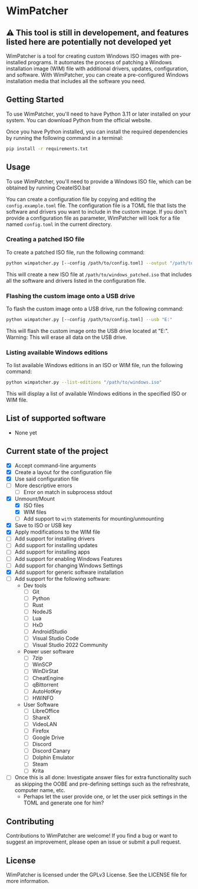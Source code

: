# WimPatcher

## ⚠️ This tool is still in developement, and features listed here are potentially not developed yet

WimPatcher is a tool for creating custom Windows ISO images with pre-installed programs. It automates the process of patching a Windows installation image (WIM) file with additional drivers, updates, configuration, and software. With WimPatcher, you can create a pre-configured Windows installation media that includes all the software you need.

## Getting Started

To use WimPatcher, you'll need to have Python 3.11 or later installed on your system. You can download Python from the official website.

Once you have Python installed, you can install the required dependencies by running the following command in a terminal:

```bash
pip install -r requirements.txt
```

## Usage

To use WimPatcher, you'll need to provide a Windows ISO file, which can be obtained by running CreateISO.bat

You can create a configuration file by copying and editing the `config.example.toml` file. The configuration file is a TOML file that lists the software and drivers you want to include in the custom image. If you don't provide a configuration file as parameter, WimPatcher will look for a file named `config.toml` in the current directory.

### Creating a patched ISO file

To create a patched ISO file, run the following command:

```sh
python wimpatcher.py [--config /path/to/config.toml] --output "/path/to/windows_patched.iso"
```

This will create a new ISO file at `/path/to/windows_patched.iso` that includes all the software and drivers listed in the configuration file.

### Flashing the custom image onto a USB drive

To flash the custom image onto a USB drive, run the following command:

```sh
python wimpatcher.py [--config /path/to/config.toml] --usb "E:"
```

This will flash the custom image onto the USB drive located at "E:". Warning: This will erase all data on the USB drive.

### Listing available Windows editions

To list available Windows editions in an ISO or WIM file, run the following command:

```sh
python wimpatcher.py --list-editions "/path/to/windows.iso"
```

This will display a list of available Windows editions in the specified ISO or WIM file.

## List of supported software

- None yet

## Current state of the project

- [x] Accept command-line arguments
- [x] Create a layout for the configuration file
- [x] Use said configuration file
- [ ] More descriptive errors
  - [ ] Error on match in subprocess stdout
- [x] Unmount/Mount
  - [x] ISO files
  - [x] WIM files
  - [ ] Add support to `with` statements for mounting/unmounting
- [x] Save to ISO or USB key
- [x] Apply modifications to the WIM file
- [ ] Add support for installing drivers
- [ ] Add support for installing updates
- [ ] Add support for installing apps
- [ ] Add support for enabling Windows Features
- [ ] Add support for changing Windows Settings
- [x] Add support for generic software installation
- [ ] Add support for the following software:
  - Dev tools
    - [ ] Git
    - [ ] Python
    - [ ] Rust
    - [ ] NodeJS
    - [ ] Lua
    - [ ] HxD
    - [ ] AndroidStudio
    - [ ] Visual Studio Code
    - [ ] Visual Studio 2022 Community
  - Power user software
    - [ ] 7zip
    - [ ] WinSCP
    - [ ] WinDirStat
    - [ ] CheatEngine
    - [ ] qBittorrent
    - [ ] AutoHotKey
    - [ ] HWiNFO
  - User Software
    - [ ] LibreOffice
    - [ ] ShareX
    - [ ] VideoLAN
    - [ ] Firefox
    - [ ] Google Drive
    - [ ] Discord
    - [ ] Discord Canary
    - [ ] Dolphin Emulator
    - [ ] Steam
    - [ ] Krita
- [ ] Once this is all done: Investigate answer files for extra functionality such as skipping the OOBE and pre-defining settings such as the refreshrate, computer name, etc.
  - Perhaps let the user provide one, or let the user pick settings in the TOML and generate one for him?

## Contributing

Contributions to WimPatcher are welcome! If you find a bug or want to suggest an improvement, please open an issue or submit a pull request.

## License

WimPatcher is licensed under the GPLv3 License. See the LICENSE file for more information.
